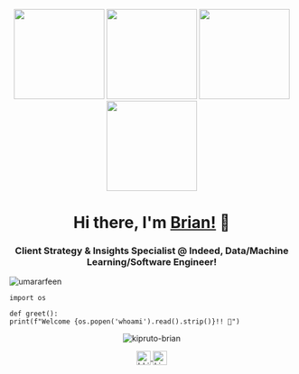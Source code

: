 <p align="center">
    <img src="https://octodex.github.com/images/Robotocat.png" height="160px" width="160px">
    <img src="https://octodex.github.com/images/daftpunktocat-thomas.gif" height="160px" width="160px">
    <img src="https://octodex.github.com/images/daftpunktocat-guy.gif" height="160px" width="160px">
    <img src="https://octodex.github.com/images/vinyltocat.png" height="160px" width="160px">
</p>

<h1 align="center">Hi there, I'm <a href="https://github.com/kiprutobrian" target="_blank">Brian!</a> 👋</h1>

<h3 align="center">Client Strategy & Insights Specialist @ Indeed, Data/Machine Learning/Software Engineer!</h3>
<p align="left">
    <img src="https://komarev.com/ghpvc/?username=kiprutobrian&style=flat&color=blueviolet" alt=umararfeen />
</p>

```python3
import os

def greet():
print(f"Welcome {os.popen('whoami').read().strip()}!! 👋")
```

<p align="center">
    <img src="https://github-readme-stats.vercel.app/api?username=kiprutobrian&count_private=true&show_icons=true&theme=radical"
        alt=kipruto-brian />
</p>


<p align="center">
    <a href="https://twitter.com/bkipruto_koima" target="blank">
        <img align="center" src=https://cdn.jsdelivr.net/npm/simple-icons@3.0.1/icons/twitter.svg alt="bkipruto_koima"
            height="25" width="25" />
    </a>
    <a href="https://www.linkedin.com/in/kipruto-brian" target="blank">
        <img align="center" src=https://cdn.jsdelivr.net/npm/simple-icons@3.0.1/icons/linkedin.svg
            alt="kipruto-brian" height="25" width="25" />
    </a>
</p>
